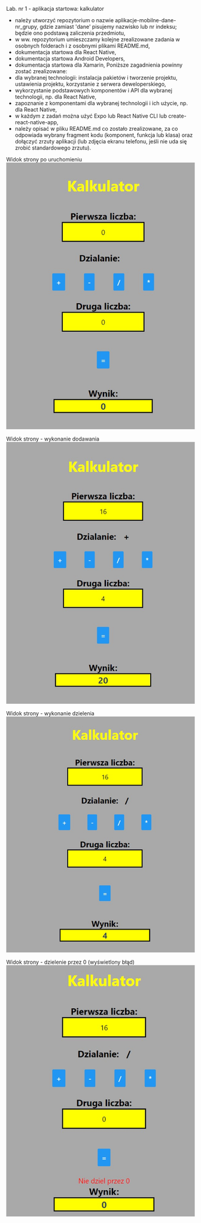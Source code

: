 Lab. nr 1 - aplikacja startowa: kalkulator

- należy utworzyć repozytorium o nazwie aplikacje-mobilne-dane-nr_grupy, gdzie zamiast 'dane' pisujemy nazwisko lub nr indeksu; będzie ono podstawą zaliczenia przedmiotu,
- w ww. repozytorium umieszczamy kolejne zrealizowane zadania w osobnych folderach i z osobnymi plikami README.md,
- dokumentacja startowa dla React Native,
- dokumentacja startowa Android Developers,
- dokumentacja startowa dla Xamarin,
Poniższe zagadnienia powinny zostać zrealizowane:
- dla wybranej technologii: instalacja pakietów i tworzenie projektu, ustawienia projektu, korzystanie z serwera deweloperskiego,
- wykorzystanie podstawowych komponentów i API dla wybranej technologii, np. dla React Native,
- zapoznanie z komponentami dla wybranej technologii i ich użycie, np. dla React Native,
- w każdym z zadań można użyć Expo lub React Native CLI lub create-react-native-app,
- należy opisać w pliku README.md co zostało zrealizowane, za co odpowiada wybrany fragment kodu (komponent, funkcja lub klasa) oraz dołączyć zrzuty aplikacji (lub zdjęcia ekranu telefonu, jeśli nie uda się zrobić standardowego zrzutu).



Widok strony po uruchomieniu
![StronaGlowna](Screenshots/StartStrony.jpg "Strona Glowna")

Widok strony - wykonanie dodawania
![StronaGlowna - dodawanie](Screenshots/Dodawanie.jpg "Strona Glowna - dodawanie")

Widok strony - wykonanie dzielenia
![StronaGlowna - dzielenie](Screenshots/Dzielenie.jpg "Strona Glowna - dzielenie")

Widok strony - dzielenie przez 0 (wyświetlony błąd)
![StronaGlowna - błąd dzielenia](Screenshots/Dzielenie_Error.jpg "Strona Glowna - błąd dzielenia")